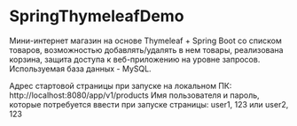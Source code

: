 # SpringThymeleafDemo
Мини-интернет магазин на основе Thymeleaf + Spring Boot со списком товаров, возможностью добавлять/удалять в нем товары,
реализована корзина, защита доступа к веб-приложению на уровне запросов. Используемая база данных - MySQL.

Адрес стартовой страницы при запуске на локальном ПК: http://localhost:8080/app/v1/products
Имя пользователя и пароль, которые потребуется ввести при запуске страницы: user1, 123 или user2, 123
